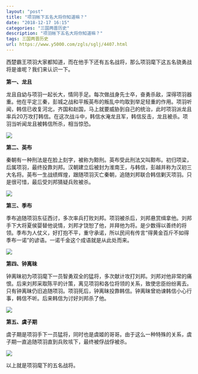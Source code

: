 ```yaml
---
layout: "post"
title: "项羽帐下五名大将你知道嘛？"
date: "2018-12-17 16:15"
categories: "三国两晋历史"
description: "项羽帐下五名大将你知道嘛？"
tags: 三国两晋历史
url: https://www.y5000.com/zgls/sglj/4407.html
---
```






西楚霸王项羽大家都知道，而在他手下还有五名战将，那么项羽麾下这五名骁勇战将是谁呢？我们来认识一下。

**第一、龙且**

龙且自幼与项羽一起长大，情同手足。每次做战身先士卒，奋勇杀敌，深得项羽器重。他在平定三秦，彭城之战和平叛英布的叛乱中均取到举足轻重的作用。项羽听闻，韩信已收复河北，齐国和赵国，马上就要威胁到自己的统治，此时项羽派龙且率兵20万攻打韩信。在这次战斗中，韩信水淹龙且军，韩信反击，龙且被杀。项羽当听闻龙且被韩信所杀，相当惊恐。

![](https://img.y5000.com/uploads/allimg/161102/8-161102115124V8.jpg)

**第二、英布**

秦朝有一种刑法是在脸上刻字，被称为黥刑。英布受此刑法又叫黥布。初归项梁，后属项羽，最终投靠刘邦。汉朝建立后被封为淮南王，与韩信，彭越并称为汉初三大名将。英布一生战绩辉煌，跟随项羽灭亡秦朝，追随刘邦联合韩信剿灭项羽。只是很可惜，最后受刘邦猜疑兵败被杀。

![](https://img.y5000.com/uploads/allimg/161102/1153112502-0.jpg)

**第三、季布**

季布追随项羽东征西讨，多次率兵打败刘邦。项羽被杀后，刘邦悬赏缉拿他。刘邦手下大将夏侯婴替他说情，刘邦才饶恕了他，并拜他为将。是少数得以善终的将领。季布为人仗义，好打抱不平，重守承诺，所以民间有传言“得黄金百斤不如得季布一诺”的谚语。一诺千金这个成语就是从此处而来。

![](https://img.y5000.com/uploads/allimg/161102/1153113B7-1.jpg)

**第四、钟离昧**

钟离昧初为项羽麾下一员智勇双全的猛将，多次献计攻打刘邦。刘邦对他非常的痛恨。后来刘邦采取陈平的计策，离见项羽和各位将领的关系，致使忠臣纷纷离去。只有钟离昧仍旧追随项羽。项羽死后，钟离昧投靠韩信。钟离昧曾劝谏韩信小心行事，韩信不听。后来韩信为讨好刘邦杀了他。

![](https://img.y5000.com/uploads/allimg/161102/1153115145-2.jpg)

**第五、虞子期**

虞子期是项羽手下一员猛将，同时也是虞姬的哥哥。由于这么一种特殊的关系，虞子期一直追随项羽直到兵败垓下，最终被俘战俘被杀。

![](https://img.y5000.com/uploads/allimg/161102/8-161102115111H7.jpg)

以上就是项羽麾下的五名战将。
